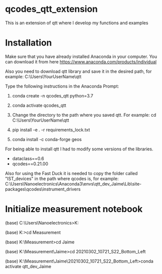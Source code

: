 # qcodes_qtt_extension
This is an extension of qtt where I develop my functions and examples

# Installation
Make sure that you have already installed Anaconda in your computer. You can download it from here https://www.anaconda.com/products/individual

Also you need to download qtt library and save it in the desired path, for example: C:\\Users\YourUserName\qtt

Type the following instructions in the Anaconda Prompt:
1. conda create -n qcodes_qtt python=3.7
2. conda activate qcodes_qtt

3. Change the directory to the path where you saved qtt. For example: cd C:\\Users\YourUserName\qtt
4. pip install -e . -r requirements_lock.txt
5. conda install -c conda-forge geos

For being able to install qtt I had to modify some versions of the libraries. 
* dataclass==0.6
* qcodes==0.21.00

Also for using the Fast Duck it is needed to copy the folder called "IST_devices" in the path where qcodes is, for example: C:\Users\Nanoelectronics\Anaconda3\envs\qtt_dev_Jaime\Lib\site-packages\qcodes\instrument_drivers

# Initialize measurement notebook
(base) C:\Users\Nanoelectronics>K:

(base) K:\>cd Measurement

(base) K:\Measurement>cd Jaime

(base) K:\Measurement\Jaime>cd 20210302_10721_S22_Bottom_Left

(base) K:\Measurement\Jaime\20210302_10721_S22_Bottom_Left>conda activate qtt_dev_Jaime
